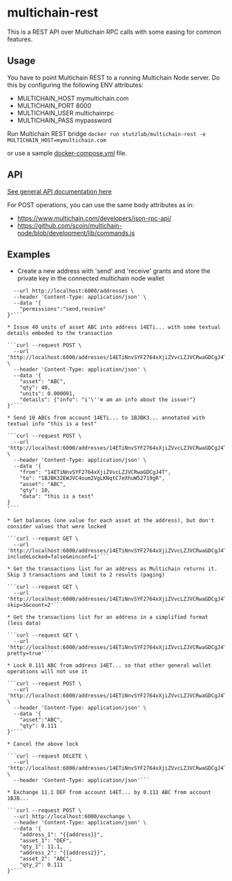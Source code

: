 # multichain-rest

This is a REST API over Multichain RPC calls with some easing for common features.

## Usage

You have to point Multichain REST to a running Multichain Node server. Do this by configuring the following ENV attributes:

* MULTICHAIN_HOST mymultichain.com
* MULTICHAIN_PORT 8000
* MULTICHAIN_USER multichainrpc
* MULTICHAIN_PASS mypassword

Run Multichain REST bridge
```docker run stutzlab/multichain-rest -e MULTICHAIN_HOST=mymultichain.com```

or use a sample [docker-compose.yml](https://raw.githubusercontent.com/stutzlab/multichain-rest/master/docker-compose.yml) file.

## API

[See general API documentation here](https://documenter.getpostman.com/view/689589/multichain-rest/7TMAXRZ
)

For POST operations, you can use the same body attributes as in:

  * <https://www.multichain.com/developers/json-rpc-api/>
  * <https://github.com/scoin/multichain-node/blob/development/lib/commands.js>

## Examples

* Create a new address with 'send' and 'receive' grants and store the private key in the connected multichain node wallet

```curl --request POST \
  --url http://localhost:6000/addresses \
  --header 'Content-Type: application/json' \
  --data '{
	"permissions":"send,receive"
}'```

* Issue 40 units of asset ABC into address 14ETi... with some textual details embeded to the transaction

```curl --request POST \
  --url 'http://localhost:6000/addresses/14ETiNnvSYF2764xXjiZVvcLZJVCRwaGDCgJ4T/issue' \
  --header 'Content-Type: application/json' \
  --data '{
	"asset": "ABC",
	"qty": 40,
	"units": 0.000001,
	"details": {"info": "i'\''m am an info about the issue!"}
}'```

* Send 10 ABCs from account 14ETi... to 1BJBK3... annotated with textual info "this is a test"

```curl --request POST \
  --url 'http://localhost:6000/addresses/14ETiNnvSYF2764xXjiZVvcLZJVCRwaGDCgJ4T/send_asset' \
  --header 'Content-Type: application/json' \
  --data '{
    "from": "14ETiNnvSYF2764xXjiZVvcLZJVCRwaGDCgJ4T",
    "to": "1BJBK32EWJVC4oum2VgLKNqtC7eXhuW52719gR",
	"asset": "ABC",
	"qty": 10,
	"data": "this is a test"
}
'```

* Get balances (one value for each asset at the address), but don't consider values that were locked

```curl --request GET \
  --url 'http://localhost:6000/addresses/14ETiNnvSYF2764xXjiZVvcLZJVCRwaGDCgJ4T/balance?includeLocked=false&minconf=1'```

* Get the transactions list for an address as Multichain returns it. Skip 3 transactions and limit to 2 results (paging)

```curl --request GET \
  --url 'http://localhost:6000/addresses/14ETiNnvSYF2764xXjiZVvcLZJVCRwaGDCgJ4T/transactions?skip=3&count=2'```
  
* Get the transactions list for an address in a simplified format (less data)

```curl --request GET \
  --url 'http://localhost:6000/addresses/14ETiNnvSYF2764xXjiZVvcLZJVCRwaGDCgJ4T/transactions?pretty=true'```
  
* Lock 0.111 ABC from address 14ET... so that other general wallet operations will not use it

```curl --request POST \
  --url 'http://localhost:6000/addresses/14ETiNnvSYF2764xXjiZVvcLZJVCRwaGDCgJ4T/locks' \
  --header 'Content-Type: application/json' \
  --data '{
	"asset":"ABC",
	"qty": 0.111
}'```

* Cancel the above lock

```curl --request DELETE \
  --url 'http://localhost:6000/addresses/14ETiNnvSYF2764xXjiZVvcLZJVCRwaGDCgJ4T/locks/c23ff9992d0c6310d56017bac5bce4c9f7d330be566993cb7fb255aaccde15ef/0' \
  --header 'Content-Type: application/json'```

* Exchange 11.1 DEF from account 14ET... by 0.111 ABC from account 1BJB...

```curl --request POST \
  --url http://localhost:6000/exchange \
  --header 'Content-Type: application/json' \
  --data '{
	"address_1": "{{address}}",
	"asset_1": "DEF",
	"qty_1": 11.1,
	"address_2": "{{address2}}",
	"asset_2": "ABC",
	"qty_2": 0.111
}'```

